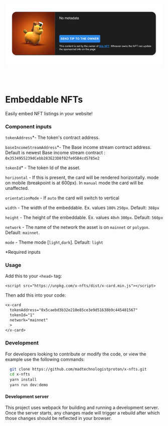 <img style="border-radius: 8px" src="assets/embedable-nfts.png" />

<br /><br />

# Embeddable NFTs

Easily embed NFT listings in your website!

### Component inputs

`tokenAddress`\*- The token's contract address.

`baseIncomeStreamAddress`\*- The Base income stream contract address. Default is newest Base income stream contract : `0x3534955239dCebb283E23D8f02fe05B4cd5785e2`

`tokenId`\* - The token Id of the asset.

`horizontal` - If this is present, the card will be rendered horizontally.
mode on mobile (breakpoint is at 600px). In `manual` mode the card will be unaffected.

`orientationMode` - If `auto` the card will switch to vertical

`width` - The width of the embeddable. Ex. values `100%` `250px`. Default: `388px`

`height` - The height of the embeddable. Ex. values `40vh` `300px`. Default: `560px`

`network` - The name of the network the asset is on `mainnet` or `polygon`. Default: `mainnet`.

`mode` - Theme mode [`light`,`dark`]. Default: `light`


\*Required inputs

### Usage

Add this to your `<head>` tag:

```
<script src="https://unpkg.com/x-nfts/dist/x-card.min.js"></script>
```

Then add this into your code:

```
<x-card
  tokenAddress="0x5caebd3b32e210e85ce3e9d51638b9c445481567"
  tokenId="1"
  network="mainnet"
  >
</x-card>
```

### Development

For developers looking to contribute or modify the code, or view the example use the following commands:

```bash
  git clone https://github.com/madtechnologistproton/x-nfts.git
  cd x-nfts
  yarn install
  yarn run dev:demo
```

#### Development server

This project uses webpack for building and running a development server. Once the server starts, any changes made will trigger a rebuild after which those changes should be reflected in your browser.
